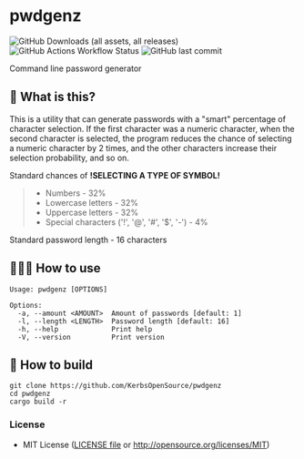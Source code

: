 # pwdgenz
![GitHub Downloads (all assets, all releases)](https://img.shields.io/github/downloads/KerbsOpenSource/pwdgenz/total)  ![GitHub Actions Workflow Status](https://img.shields.io/github/actions/workflow/status/KerbsOpenSource/pwdgenz/release.yml)  ![GitHub last commit](https://img.shields.io/github/last-commit/KerbsOpenSource/pwdgenz)

Command line password generator

## 🤔 What is this?
This is a utility that can generate passwords with a "smart" percentage of character selection. If the first character was a numeric character, when the second character is selected, the program reduces the chance of selecting a numeric character by 2 times, and the other characters increase their selection probability, and so on. 

Standard chances of **!SELECTING A TYPE OF SYMBOL!**
> + Numbers - 32%
> + Lowercase letters - 32%
> + Uppercase letters - 32%
> + Special characters ('!', '@', '#', '$', '-') - 4%

Standard password length - 16 characters

## 👨🏻‍💻 How to use
```
Usage: pwdgenz [OPTIONS]

Options:
  -a, --amount <AMOUNT>  Amount of passwords [default: 1]
  -l, --length <LENGTH>  Password length [default: 16]
  -h, --help             Print help
  -V, --version          Print version
```


## 🔨 How to build
```
git clone https://github.com/KerbsOpenSource/pwdgenz
cd pwdgenz
cargo build -r
```


### License
+ MIT License ([LICENSE file](./LICENSE) or http://opensource.org/licenses/MIT)
